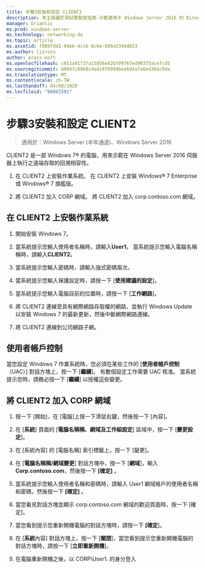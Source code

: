 ```yaml
---
title: 步驟3安裝和設定 CLIENT2
description: 本主題屬於測試實驗室指南-示範適用于 Windows Server 2016 的 DirectAccess 多網站部署
manager: brianlic
ms.prod: windows-server
ms.technology: networking-da
ms.topic: article
ms.assetid: f009fdd1-94e6-4ccb-8c6e-609a5394db53
ms.author: lizross
author: eross-msft
ms.openlocfilehash: c651a9173fa15856e62bf09767ed90375acefcd5
ms.sourcegitcommit: b00d7c8968c4adc8f699dbee694afe6ed36bc9de
ms.translationtype: MT
ms.contentlocale: zh-TW
ms.lasthandoff: 04/08/2020
ms.locfileid: "80861591"
---
```

# <a name="step-3-install-and-configure-client2"></a>步驟3安裝和設定 CLIENT2

>適用於：Windows Server (半年通道)、Windows Server 2016

CLIENT2 是一部 Windows 7&reg; 的電腦，用來示範在 Windows Server 2016 伺服器上執行之遠端存取的回溯相容性。  
  
1. 在 CLIENT2 上安裝作業系統。 在 CLIENT2 上安裝 Windows&reg; 7 Enterprise 或 Windows&reg; 7 旗艦版。  
  
2. 將 CLIENT2 加入 CORP 網域。 將 CLIENT2 加入 corp.contoso.com 網域。  
  
## <a name="to-install-the-operating-system-on-client2"></a>在 CLIENT2 上安裝作業系統  
  
1.  開始安裝 Windows 7。  
  
2.  當系統提示您輸入使用者名稱時，請輸入**User1**。 當系統提示您輸入電腦名稱稱時，請輸入**CLIENT2**。  
  
3.  當系統提示您輸入密碼時，請輸入強式密碼兩次。  
  
4.  當系統提示您輸入保護設定時，請按一下 [**使用建議的設定**]。  
  
5.  當系統提示您輸入電腦目前的位置時，請按一下 [**工作網路**]。  
  
6.  將 CLIENT2 連線至具有網際網路存取權的網路，並執行 Windows Update 以安裝 Windows 7 的最新更新，然後中斷網際網路連線。  
  
7.  將 CLIENT2 連線到公司網路子網。  
  
## <a name="user-account-control"></a>使用者帳戶控制  
當您設定 Windows 7 作業系統時，您必須在某些工作的 [**使用者帳戶控制**（UAC）] 對話方塊上，按一下 [**繼續**]。 有數個設定工作需要 UAC 核准。 當系統提示您時，請務必按一下 [**繼續**] 以授權這些變更。  
  
## <a name="to-join-client2-to-the-corp-domain"></a>將 CLIENT2 加入 CORP 網域  
  
1.  按一下 [開始]，在 [電腦]上按一下滑鼠右鍵，然後按一下 [內容]。  
  
2.  在 [**系統**] 頁面的 [**電腦名稱稱、網域及工作組設定**] 區域中，按一下 [**變更設定**]。  
  
3.  在 [系統內容] 的 [電腦名稱] 索引標籤上，按一下 [變更]。  
  
4.  在 [**電腦名稱稱/網域變更**] 對話方塊中，按一下 [**網域**]，輸入**Corp.contoso.com**，然後按一下 **[確定]** 。  
  
5.  當系統提示您輸入使用者名稱和密碼時，請輸入 User1 網域帳戶的使用者名稱和密碼，然後按一下 **[確定]** 。  
  
6.  當您看見對話方塊並顯示 corp.contoso.com 網域的歡迎頁面時，按一下 [確定]。  
  
7.  當您看到提示您重新開機電腦的對話方塊時，請按一下 **[確定**]。  
  
8.  在 [**系統**內容] 對話方塊上，按一下 [**關閉**]，當您看到提示您重新開機電腦的對話方塊時，請按一下 [**立即重新開機**]。  
  
9. 在電腦重新開機之後，以 CORP\User1. 的身分登入
